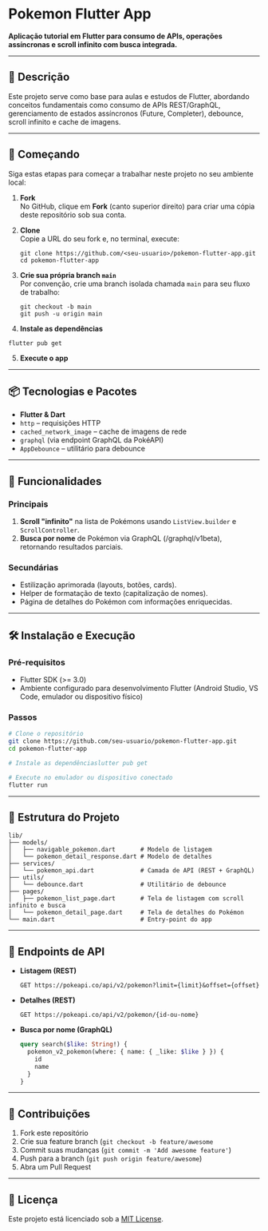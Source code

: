 # Pokemon Flutter App

**Aplicação tutorial em Flutter para consumo de APIs, operações assíncronas e scroll infinito com busca integrada.**

---

## 🚀 Descrição

Este projeto serve como base para aulas e estudos de Flutter, abordando conceitos fundamentais como consumo de APIs REST/GraphQL, gerenciamento de estados assíncronos (Future, Completer), debounce, scroll infinito e cache de imagens.

---

## 🚜 Começando

Siga estas etapas para começar a trabalhar neste projeto no seu ambiente local:

1. **Fork**  
   No GitHub, clique em **Fork** (canto superior direito) para criar uma cópia deste repositório sob sua conta.

2. **Clone**  
   Copie a URL do seu fork e, no terminal, execute:  
   ```
   git clone https://github.com/<seu-usuario>/pokemon-flutter-app.git  
   cd pokemon-flutter-app  
   ```

3. **Crie sua própria branch `main`**  
   Por convenção, crie uma branch isolada chamada `main` para seu fluxo de trabalho:  
   ```  
   git checkout -b main  
   git push -u origin main  
   ```
   
4. **Instale as dependências**  
  ``` 
  flutter pub get  
  ```

5. **Execute o app**  

---

## 📦 Tecnologias e Pacotes

* **Flutter & Dart**
* `http` – requisições HTTP
* `cached_network_image` – cache de imagens de rede
* `graphql` (via endpoint GraphQL da PokéAPI)
* `AppDebounce` – utilitário para debounce

---

## 🎯 Funcionalidades

### Principais

1. **Scroll "infinito"** na lista de Pokémons usando `ListView.builder` e `ScrollController`.
2. **Busca por nome** de Pokémon via GraphQL (/graphql/v1beta), retornando resultados parciais.

### Secundárias

* Estilização aprimorada (layouts, botões, cards).
* Helper de formatação de texto (capitalização de nomes).
* Página de detalhes do Pokémon com informações enriquecidas.

---

## 🛠️ Instalação e Execução

### Pré-requisitos

* Flutter SDK (>= 3.0)
* Ambiente configurado para desenvolvimento Flutter (Android Studio, VS Code, emulador ou dispositivo físico)

### Passos

```bash
# Clone o repositório
git clone https://github.com/seu-usuario/pokemon-flutter-app.git
cd pokemon-flutter-app

# Instale as dependênciaslutter pub get

# Execute no emulador ou dispositivo conectado
flutter run
```

---

## 📁 Estrutura do Projeto

```
lib/
├── models/
│   ├── navigable_pokemon.dart       # Modelo de listagem
│   └── pokemon_detail_response.dart # Modelo de detalhes
├── services/
│   └── pokemon_api.dart             # Camada de API (REST + GraphQL)
├── utils/
│   └── debounce.dart                # Utilitário de debounce
├── pages/
│   ├── pokemon_list_page.dart       # Tela de listagem com scroll infinito e busca
│   └── pokemon_detail_page.dart     # Tela de detalhes do Pokémon
└── main.dart                        # Entry-point do app
```

---

## 🔗 Endpoints de API

* **Listagem (REST)**

  ```http
  GET https://pokeapi.co/api/v2/pokemon?limit={limit}&offset={offset}
  ```
* **Detalhes (REST)**

  ```http
  GET https://pokeapi.co/api/v2/pokemon/{id-ou-nome}
  ```
* **Busca por nome (GraphQL)**

  ```graphql
  query search($like: String!) {
    pokemon_v2_pokemon(where: { name: { _like: $like } }) {
      id
      name
    }
  }
  ```

---

## 🤝 Contribuições

1. Fork este repositório
2. Crie sua feature branch (`git checkout -b feature/awesome`
3. Commit suas mudanças (`git commit -m 'Add awesome feature'`)
4. Push para a branch (`git push origin feature/awesome`)
5. Abra um Pull Request

---

## 📄 Licença

Este projeto está licenciado sob a [MIT License](LICENSE).
